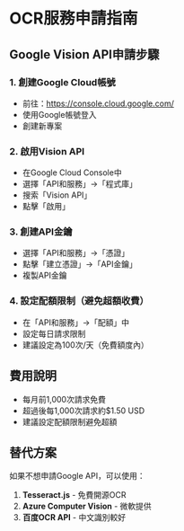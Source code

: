 # OCR服務申請指南

## Google Vision API申請步驟

### 1. 創建Google Cloud帳號
- 前往：https://console.cloud.google.com/
- 使用Google帳號登入
- 創建新專案

### 2. 啟用Vision API
- 在Google Cloud Console中
- 選擇「API和服務」→「程式庫」
- 搜索「Vision API」
- 點擊「啟用」

### 3. 創建API金鑰
- 選擇「API和服務」→「憑證」
- 點擊「建立憑證」→「API金鑰」
- 複製API金鑰

### 4. 設定配額限制（避免超額收費）
- 在「API和服務」→「配額」中
- 設定每日請求限制
- 建議設定為100次/天（免費額度內）

## 費用說明
- 每月前1,000次請求免費
- 超過後每1,000次請求約$1.50 USD
- 建議設定配額限制避免超額

## 替代方案
如果不想申請Google API，可以使用：
1. **Tesseract.js** - 免費開源OCR
2. **Azure Computer Vision** - 微軟提供
3. **百度OCR API** - 中文識別較好
